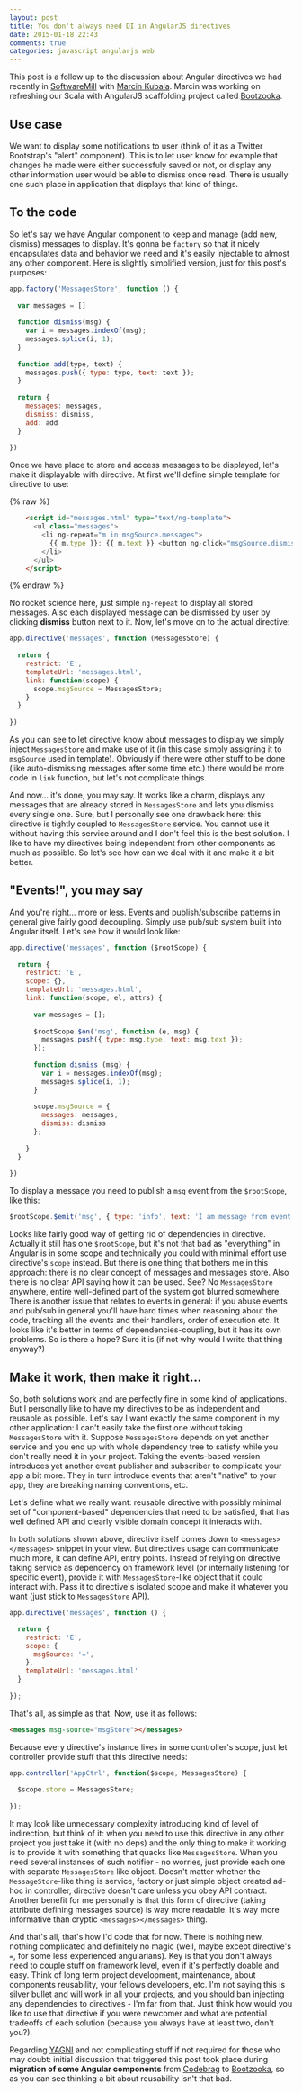 ```yaml
---
layout: post
title: You don't always need DI in AngularJS directives
date: 2015-01-18 22:43
comments: true
categories: javascript angularjs web
---
```


This post is a follow up to the discussion about Angular directives we had recently in [SoftwareMill](http://softwaremill.com) with [Marcin Kubala](https://twitter.com/marcin_kubala). Marcin was working on refreshing our Scala with AngularJS scaffolding project called [Bootzooka](https://github.com/softwaremill/bootzooka).

## Use case

We want to display some notifications to user (think of it as a Twitter Bootstrap's "alert" component). This is to let user know for example that changes he made were either successfuly saved or not, or display any other information user would be able to dismiss once read. There is usually one such place in application that displays that kind of things.

## To the code

So let's say we have Angular component to keep and manage (add new, dismiss) messages to display. It's gonna be `factory` so that it nicely encapsulates data and behavior we need and it's easily injectable to almost any other component. Here is slightly simplified version, just for this post's purposes:


``` javascript
app.factory('MessagesStore', function () {
  
  var messages = []
  
  function dismiss(msg) {
    var i = messages.indexOf(msg);
    messages.splice(i, 1);
  }
  
  function add(type, text) {
    messages.push({ type: type, text: text });
  }
  
  return {
    messages: messages,
    dismiss: dismiss,
    add: add
  }
  
})
```

Once we have place to store and access messages to be displayed, let's make it displayable with directive. At first we'll define simple template for directive to use:

{% raw %}
``` html
    <script id="messages.html" type="text/ng-template">
      <ul class="messages">
        <li ng-repeat="m in msgSource.messages">
          {{ m.type }}: {{ m.text }} <button ng-click="msgSource.dismiss(m)">dismiss</button>
        </li>
      </ul>
    </script>
```
{% endraw %}

No rocket science here, just simple `ng-repeat` to display all stored messages. Also each displayed message can be dismissed by user by clicking **dismiss** button next to it. Now, let's move on to the actual directive:

``` javascript
app.directive('messages', function (MessagesStore) {
  
  return {
    restrict: 'E',
    templateUrl: 'messages.html',
    link: function(scope) {
      scope.msgSource = MessagesStore;
    }
  }
  
})
```

As you can see to let directive know about messages to display we simply inject `MessagesStore` and make use of it (in this case simply assigning it to `msgSource` used in template). Obviously if there were other stuff to be done (like auto-dismissing messages after some time etc.) there would be more code in `link` function, but let's not complicate things.

And now... it's done, you may say. It works like a charm, displays any messages that are already stored in `MessagesStore` and lets you dismiss every single one. Sure, but I personally see one drawback here: this directive is tightly coupled to `MessagesStore` service. You cannot use it without having this service around and I don't feel this is the best solution. I like to have my directives being independent from other components as much as possible. So let's see how can we deal with it and make it a bit better.

## "Events!", you may say

And you're right... more or less. Events and publish/subscribe patterns in general give fairly good decoupling. Simply use pub/sub system built into Angular itself. Let's see how it would look like:

``` javascript
app.directive('messages', function ($rootScope) {
  
  return {
    restrict: 'E',
    scope: {},
    templateUrl: 'messages.html',
    link: function(scope, el, attrs) {
      
      var messages = [];
      
      $rootScope.$on('msg', function (e, msg) {
        messages.push({ type: msg.type, text: msg.text });  
      });
      
      function dismiss (msg) {
        var i = messages.indexOf(msg);
        messages.splice(i, 1);
      }
      
      scope.msgSource = {
        messages: messages,
        dismiss: dismiss
      };
      
    }
  }
  
})
```
To display a message you need to publish a `msg` event from the `$rootScope`, like this:

``` javascript
$rootScope.$emit('msg', { type: 'info', text: 'I am message from event'} );
```

Looks like fairly good way of getting rid of dependencies in directive. Actually it still has one `$rootScope`, but it's not that bad as "everything" in Angular is in some scope and technically you could with minimal effort use directive's `scope` instead. But there is one thing that bothers me in this approach: there is no clear concept of messages and messages store. Also there is no clear API saying how it can be used. See? No `MessagesStore` anywhere, entire well-defined part of the system got blurred somewhere. There is another issue that relates to events in general: if you abuse events and pub/sub in general you'll have hard times when reasoning about the code, tracking all the events and their handlers, order of execution etc. It looks like it's better in terms of dependencies-coupling, but it has its own problems. So is there a hope? Sure it is (if not why would I write that thing anyway?)


## Make it work, then make it right...

So, both solutions work and are perfectly fine in some kind of applications. But I personally like to have my directives to be as independent and reusable as possible. Let's say I want exactly the same component in my other application: I can't easily take the first one without taking `MessagesStore` with it. Suppose `MessagesStore` depends on yet another service and you end up with whole dependency tree to satisfy while you don't really need it in your project. Taking the events-based version introduces yet another event publisher and subscriber to complicate your app a bit more. They in turn introduce events that aren't "native" to your app, they are breaking naming conventions, etc.

Let's define what we really want: reusable directive with possibly minimal set of "component-based" dependencies that need to be satisfied, that has well defined API and clearly visible domain concept it interacts with.

In both solutions shown above, directive itself comes down to `<messages></messages>` snippet in your view. But directives usage can communicate much more, it can define API, entry points. Instead of relying on directive taking service as dependency on framework level (or internally listening for specific event), provide it with `MessagesStore`-like object that it could interact with. Pass it to directive's isolated scope and make it whatever you want (just stick to `MessagesStore` API).

``` javascript
app.directive('messages', function () {

  return {
    restrict: 'E',
    scope: {
      msgSource: '=',
    },
    templateUrl: 'messages.html'
  }
  
});
```
That's all, as simple as that. Now, use it as follows:

``` html
<messages msg-source="msgStore"></messages>
```

Because every directive's instance lives in some controller's scope, just let controller provide stuff that this directive needs:

``` javascript
app.controller('AppCtrl', function($scope, MessagesStore) {
  
  $scope.store = MessagesStore;  
  
});
```

It may look like unnecessary complexity introducing kind of level of indirection, but think of it: when you need to use this directive in any other project you just take it (with no deps) and the only thing to make it working is to provide it with something that quacks like `MessagesStore`. When you need several instances of such notifier - no worries, just provide each one with separate `MessagesStore` like object. Doesn't matter whether the `MessageStore`-like thing is service, factory or just simple object created ad-hoc in controller, directive doesn't care unless you obey API contract. Another benefit for me personally is that this form of directive (taking attribute defining messages source) is way more readable. It's way more informative than cryptic `<messages></messages>` thing.

And that's all, that's how I'd code that for now. There is nothing new, nothing complicated and definitely no magic (well, maybe except directive's `=`, for some less experienced angularians). Key is that you don't always need to couple stuff on framework level, even if it's perfectly doable and easy. Think of long term project development, maintenance, about components reusability, your fellows developers, etc. I'm not saying this is silver bullet and will work in all your projects, and you should ban injecting any dependencies to directives - I'm far from that. Just think how would you like to use that directive if you were newcomer and what are potential tradeoffs of each solution (because you always have at least two, don't you?).

Regarding [YAGNI](http://c2.com/cgi/wiki?YouArentGonnaNeedIt) and not complicating stuff if not required for those who may doubt: initial discussion that triggered this post took place during **migration of some Angular components** from [Codebrag](http://codebrag.com) to [Bootzooka](https://github.com/softwaremill/bootzooka), so as you can see thinking a bit about reusability isn't that bad. 